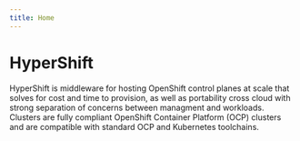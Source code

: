 ```yaml
---
title: Home
---
```


# HyperShift

HyperShift is middleware for hosting OpenShift control planes at scale that
solves for cost and time to provision, as well as portability cross cloud with
strong separation of concerns between managment and workloads. Clusters are
fully compliant OpenShift Container Platform (OCP) clusters and are compatible
with standard OCP and Kubernetes toolchains.
